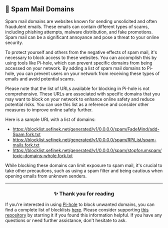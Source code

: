<!-- SEO DATA FOR BLOCKLIST.SEIFNEK.NET
* Title       : Spam Mail Domains
* Description : 
* Tags        :
* Canonical   : /viewer/info/block/Spam_mails
-->

## 📩 Spam Mail Domains
Spam mail domains are websites known for sending unsolicited and often fraudulent emails.
These emails can contain different types of scams, including phishing attempts, malware distribution, and fake promotions.
Spam mail can be a significant annoyance and pose a threat to your online security.

To protect yourself and others from the negative effects of spam mail, it's necessary to block access to these websites.
You can accomplish this by using tools like Pi-hole, which can prevent specific domains from being accessed on your network.
By adding a list of spam mail domains to Pi-hole, you can prevent users on your network from receiving these types of emails and avoid potential scams.

Please note that the list of URLs available for blocking in Pi-hole is not comprehensive.
These URLs are associated with specific domains that you may want to block on your network to enhance online safety and reduce potential risks.
You can use this list as a reference and consider other measures to improve online safety further.

Here is a sample URL with a list of domains:
- https://blocklist.sefinek.net/generated/v1/0.0.0.0/spam/FadeMind/add-Spam.fork.txt
- https://blocklist.sefinek.net/generated/v1/0.0.0.0/spam/RPiList/spam-mails.fork.txt
- https://blocklist.sefinek.net/generated/v1/0.0.0.0/spam/stopforumspam/toxic-domains-whole.fork.txt

While blocking these domains can limit exposure to spam mail, it's crucial to take other precautions, such as using a spam filter and being cautious when opening emails from unknown senders.


<hr>
<h3 align="center">✨ Thank you for reading</h3>
If you're interested in using <a href="../What%20is%20Pi-hole.md">Pi-hole</a> to block unwanted domains, you can find a complete list of blocklists <a href="../../lists/md/Pi-hole.md">here</a>.
Please consider supporting <a href="https://github.com/sefinek24/Sefinek-Blocklist-Collection" target="_blank">this repository</a> by starring it if you found this information helpful.
If you have any questions or need further assistance, don't hesitate to ask.